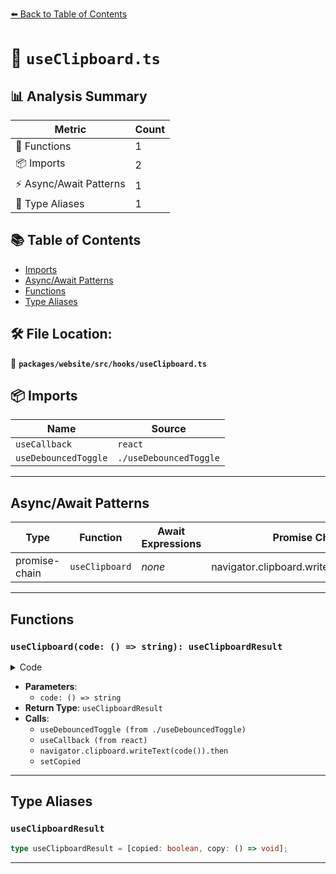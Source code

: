 [⬅️ Back to Table of Contents](../../../../index.md)

# 📄 `useClipboard.ts`

## 📊 Analysis Summary

| Metric | Count |
|--------|-------|
| 🔧 Functions | 1 |
| 📦 Imports | 2 |
| ⚡ Async/Await Patterns | 1 |
| 📑 Type Aliases | 1 |

## 📚 Table of Contents

- [Imports](#imports)
- [Async/Await Patterns](#asyncawait-patterns)
- [Functions](#functions)
- [Type Aliases](#type-aliases)

## 🛠️ File Location:
📂 **`packages/website/src/hooks/useClipboard.ts`**

## 📦 Imports

| Name | Source |
|------|--------|
| `useCallback` | `react` |
| `useDebouncedToggle` | `./useDebouncedToggle` |


---

## Async/Await Patterns

| Type | Function | Await Expressions | Promise Chains |
|------|----------|-------------------|----------------|
| promise-chain | `useClipboard` | *none* | navigator.clipboard.writeText(code()).then |


---

## Functions

### `useClipboard(code: () => string): useClipboardResult`

<details><summary>Code</summary>

```ts
export function useClipboard(code: () => string): useClipboardResult {
  const [copied, setCopied] = useDebouncedToggle(false);

  const copy = useCallback(
    () =>
      navigator.clipboard.writeText(code()).then(() => {
        setCopied(true);
      }),
    [setCopied, code],
  );

  return [copied, copy];
}
```
</details>

- **Parameters**:
  - `code: () => string`
- **Return Type**: `useClipboardResult`
- **Calls**:
  - `useDebouncedToggle (from ./useDebouncedToggle)`
  - `useCallback (from react)`
  - `navigator.clipboard.writeText(code()).then`
  - `setCopied`

---

## Type Aliases

### `useClipboardResult`

```ts
type useClipboardResult = [copied: boolean, copy: () => void];
```


---
